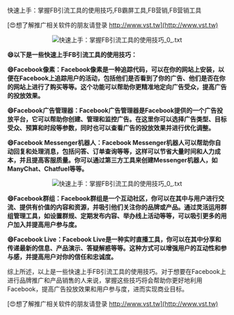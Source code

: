 快速上手：掌握FB引流工具的使用技巧,FB霸屏工具,FB营销,FB营销工具

[😍想了解推广相关软件的朋友请登录 http://www.vst.tw](http://www.vst.tw)

 <center><img src="https://vst.tw/MP4/tuiguang/png/7.png" alt="快速上手：掌握FB引流工具的使用技巧_0_.txt"></center>

**😄以下是一些快速上手FB引流工具的使用技巧：**

**😄Facebook像素：Facebook像素是一种追踪代码，可以在你的网站上安装，以便在Facebook上追踪用户的活动，包括他们是否看到了你的广告、他们是否在你的网站上进行了购买等等。这个功能可以帮助你更精准地定向广告受众，提高广告的投放效果。**

**😄Facebook广告管理器：Facebook广告管理器是Facebook提供的一个广告投放平台，它可以帮助你创建、管理和监控广告。在这里你可以选择广告类型、目标受众、预算和时段等参数，同时也可以查看广告的投放效果并进行优化调整。**

**😄Facebook Messenger机器人：Facebook Messenger机器人可以帮助你自动回复和处理消息，包括问答、订单查询等等，这样可以节省大量时间和人力成本，并且提高客服质量。你可以通过第三方工具来创建Messenger机器人，如ManyChat、Chatfuel等等。**

 <center><img src="https://vst.tw/MP4/tuiguang/png/3.png" alt="快速上手：掌握FB引流工具的使用技巧_0_.txt"></center>

**😄Facebook群组：Facebook群组是一个互动社区，你可以在其中与用户进行交流、提供有价值的内容和资源，并吸引他们关注你的品牌或产品。通过灵活运用群组管理工具，如设置群规、定期发布内容、举办线上活动等等，可以吸引更多的用户加入并提高用户参与度。**

**😄Facebook Live：Facebook Live是一种实时直播工具，你可以在其中分享和传递最新的信息、产品演示、答疑解惑等等。这种方式可以增强用户的互动性和参与感，并提高用户对你的信任和忠诚度。**

综上所述，以上是一些快速上手FB引流工具的使用技巧。对于想要在Facebook上进行品牌推广和产品销售的人来说，掌握这些技巧将会帮助你更好地利用Facebook，提高广告投放效果和用户参与度，进而实现商业目标。

[😍想了解推广相关软件的朋友请登录 http://www.vst.tw](http://www.vst.tw)



